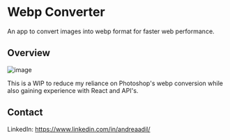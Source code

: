 # Webp Converter
An app to convert images into webp format for faster web performance.

## Overview
![image](https://user-images.githubusercontent.com/59585900/190049346-fa57e349-2874-47d9-b64c-8d8db29d9baf.png)

This is a WIP to reduce my reliance on Photoshop's webp conversion while also gaining experience with React and API's.

## Contact
LinkedIn: https://www.linkedin.com/in/andreaadil/